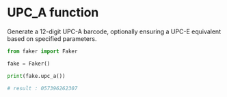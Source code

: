 # **UPC_A** function

Generate a 12-digit UPC-A barcode, optionally ensuring a UPC-E equivalent based on specified parameters.

```py
from faker import Faker

fake = Faker()

print(fake.upc_a())

# result : 057396262307
```
